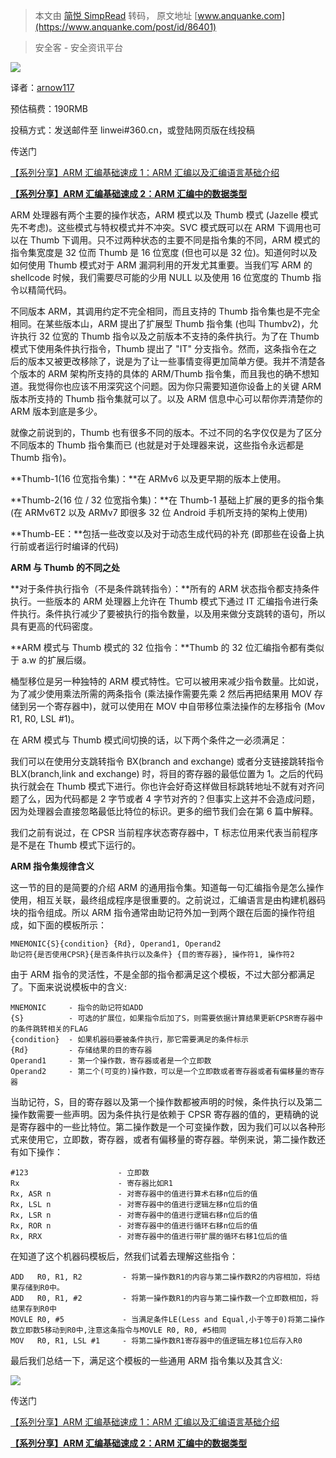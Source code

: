> 本文由 [简悦 SimpRead](http://ksria.com/simpread/) 转码， 原文地址 [www.anquanke.com](https://www.anquanke.com/post/id/86401)

> 安全客 - 安全资讯平台

![](https://p0.ssl.qhimg.com/t018e7082f0e7ecd2dc.png)

译者：[arnow117](http://bobao.360.cn/member/contribute?uid=941579989)

预估稿费：190RMB

投稿方式：发送邮件至 linwei#360.cn，或登陆网页版在线投稿

传送门

[【系列分享】ARM 汇编基础速成 1：ARM 汇编以及汇编语言基础介绍](http://bobao.360.cn/learning/detail/4070.html)

[**【系列分享】ARM 汇编基础速成 2：ARM 汇编中的数据类型**](http://bobao.360.cn/learning/detail/4075.html)

ARM 处理器有两个主要的操作状态，ARM 模式以及 Thumb 模式 (Jazelle 模式先不考虑)。这些模式与特权模式并不冲突。SVC 模式既可以在 ARM 下调用也可以在 Thumb 下调用。只不过两种状态的主要不同是指令集的不同，ARM 模式的指令集宽度是 32 位而 Thumb 是 16 位宽度 (但也可以是 32 位)。知道何时以及如何使用 Thumb 模式对于 ARM 漏洞利用的开发尤其重要。当我们写 ARM 的 shellcode 时候，我们需要尽可能的少用 NULL 以及使用 16 位宽度的 Thumb 指令以精简代码。

不同版本 ARM，其调用约定不完全相同，而且支持的 Thumb 指令集也是不完全相同。在某些版本山，ARM 提出了扩展型 Thumb 指令集 (也叫 Thumbv2)，允许执行 32 位宽的 Thumb 指令以及之前版本不支持的条件执行。为了在 Thumb 模式下使用条件执行指令，Thumb 提出了 "IT" 分支指令。然而，这条指令在之后的版本又被更改移除了，说是为了让一些事情变得更加简单方便。我并不清楚各个版本的 ARM 架构所支持的具体的 ARM/Thumb 指令集，而且我也的确不想知道。我觉得你也应该不用深究这个问题。因为你只需要知道你设备上的关键 ARM 版本所支持的 Thumb 指令集就可以了。以及 ARM 信息中心可以帮你弄清楚你的 ARM 版本到底是多少。

就像之前说到的，Thumb 也有很多不同的版本。不过不同的名字仅仅是为了区分不同版本的 Thumb 指令集而已 (也就是对于处理器来说，这些指令永远都是 Thumb 指令)。

**Thumb-1(16 位宽指令集)：**在 ARMv6 以及更早期的版本上使用。

**Thumb-2(16 位 / 32 位宽指令集)：**在 Thumb-1 基础上扩展的更多的指令集 (在 ARMv6T2 以及 ARMv7 即很多 32 位 Android 手机所支持的架构上使用)

**Thumb-EE：**包括一些改变以及对于动态生成代码的补充 (即那些在设备上执行前或者运行时编译的代码)

**ARM 与 Thumb 的不同之处**

**对于条件执行指令（不是条件跳转指令）：**所有的 ARM 状态指令都支持条件执行。一些版本的 ARM 处理器上允许在 Thumb 模式下通过 IT 汇编指令进行条件执行。条件执行减少了要被执行的指令数量，以及用来做分支跳转的语句，所以具有更高的代码密度。

**ARM 模式与 Thumb 模式的 32 位指令：**Thumb 的 32 位汇编指令都有类似于 a.w 的扩展后缀。

桶型移位是另一种独特的 ARM 模式特性。它可以被用来减少指令数量。比如说，为了减少使用乘法所需的两条指令 (乘法操作需要先乘 2 然后再把结果用 MOV 存储到另一个寄存器中)，就可以使用在 MOV 中自带移位乘法操作的左移指令 (Mov R1, R0, LSL #1)。

在 ARM 模式与 Thumb 模式间切换的话，以下两个条件之一必须满足：

我们可以在使用分支跳转指令 BX(branch and exchange) 或者分支链接跳转指令 BLX(branch,link and exchange) 时，将目的寄存器的最低位置为 1。之后的代码执行就会在 Thumb 模式下进行。你也许会好奇这样做目标跳转地址不就有对齐问题了么，因为代码都是 2 字节或者 4 字节对齐的？但事实上这并不会造成问题，因为处理器会直接忽略最低比特位的标识。更多的细节我们会在第 6 篇中解释。

我们之前有说过，在 CPSR 当前程序状态寄存器中，T 标志位用来代表当前程序是不是在 Thumb 模式下运行的。

**ARM 指令集规律含义**

这一节的目的是简要的介绍 ARM 的通用指令集。知道每一句汇编指令是怎么操作使用，相互关联，最终组成程序是很重要的。之前说过，汇编语言是由构建机器码块的指令组成。所以 ARM 指令通常由助记符外加一到两个跟在后面的操作符组成，如下面的模板所示：

```
MNEMONIC{S}{condition} {Rd}, Operand1, Operand2
助记符{是否使用CPSR}{是否条件执行以及条件} {目的寄存器}, 操作符1, 操作符2
```

由于 ARM 指令的灵活性，不是全部的指令都满足这个模板，不过大部分都满足了。下面来说说模板中的含义:  

```
MNEMONIC     - 指令的助记符如ADD
{S}          - 可选的扩展位，如果指令后加了S，则需要依据计算结果更新CPSR寄存器中的条件跳转相关的FLAG
{condition}  - 如果机器码要被条件执行，那它需要满足的条件标示
{Rd}         - 存储结果的目的寄存器
Operand1     - 第一个操作数，寄存器或者是一个立即数
Operand2     - 第二个(可变的)操作数，可以是一个立即数或者寄存器或者有偏移量的寄存器
```

当助记符，S，目的寄存器以及第一个操作数都被声明的时候，条件执行以及第二操作数需要一些声明。因为条件执行是依赖于 CPSR 寄存器的值的，更精确的说是寄存器中的一些比特位。第二操作数是一个可变操作数，因为我们可以以各种形式来使用它，立即数，寄存器，或者有偏移量的寄存器。举例来说，第二操作数还有如下操作：

```
#123                    - 立即数
Rx                      - 寄存器比如R1
Rx, ASR n               - 对寄存器中的值进行算术右移n位后的值
Rx, LSL n               - 对寄存器中的值进行逻辑左移n位后的值
Rx, LSR n               - 对寄存器中的值进行逻辑右移n位后的值
Rx, ROR n               - 对寄存器中的值进行循环右移n位后的值
Rx, RRX                 - 对寄存器中的值进行带扩展的循环右移1位后的值
```

在知道了这个机器码模板后，然我们试着去理解这些指令：

```
ADD   R0, R1, R2         - 将第一操作数R1的内容与第二操作数R2的内容相加，将结果存储到R0中。
ADD   R0, R1, #2         - 将第一操作数R1的内容与第二操作数一个立即数相加，将结果存到R0中
MOVLE R0, #5             - 当满足条件LE(Less and Equal,小于等于0)将第二操作数立即数5移动到R0中,注意这条指令与MOVLE R0, R0, #5相同
MOV   R0, R1, LSL #1     - 将第二操作数R1寄存器中的值逻辑左移1位后存入R0
```

最后我们总结一下，满足这个模板的一些通用 ARM 指令集以及其含义:

![](https://p1.ssl.qhimg.com/t012c4f64db0e000b91.png)

传送门

[【系列分享】ARM 汇编基础速成 1：ARM 汇编以及汇编语言基础介绍](http://bobao.360.cn/learning/detail/4070.html)

**[【系列分享】ARM 汇编基础速成 2：ARM 汇编中的数据类型](http://bobao.360.cn/learning/detail/4075.html)**